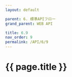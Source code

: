 ```yaml
---
layout: default

parent: 6. 標準APIフロー
grand_parent: WEB API

title: 6.9
nav_order: 9
permalink: /API/6/9
---
```


# {{ page.title }}
